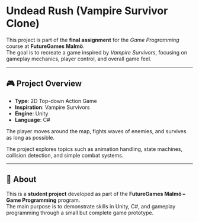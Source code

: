 # Undead Rush (Vampire Survivor Clone)

This project is part of the **final assignment** for the _Game Programming_ course at **FutureGames Malmö**.  
The goal is to recreate a game inspired by _Vampire Survivors_, focusing on gameplay mechanics, player control, and overall game feel.

---

## 🎮 Project Overview

- **Type**: 2D Top-down Action Game
- **Inspiration**: Vampire Survivors
- **Engine**: Unity
- **Language**: C#

The player moves around the map, fights waves of enemies, and survives as long as possible.

The project explores topics such as animation handling, state machines, collision detection, and simple combat systems.

---

## 🏫 About

This is a **student project** developed as part of the **FutureGames Malmö – Game Programming** program.  
The main purpose is to demonstrate skills in Unity, C#, and gameplay programming through a small but complete game prototype.
